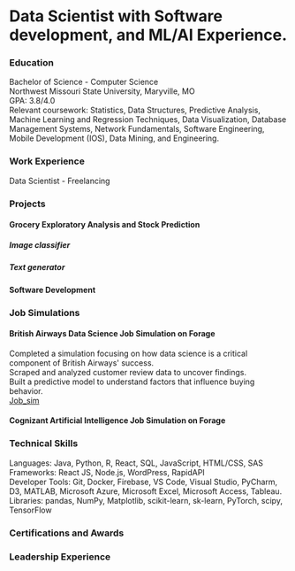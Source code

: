 # Data Scientist with Software development, and ML/AI Experience.  

### Education
Bachelor of Science - Computer Science <br>
Northwest Missouri State University, Maryville, MO <br>
GPA: 3.8/4.0 <br>
Relevant coursework: Statistics, Data Structures, Predictive Analysis, Machine Learning and Regression Techniques, Data Visualization, Database Management Systems, Network Fundamentals, Software Engineering, Mobile Development (IOS), Data Mining, and Engineering.

### Work Experience 



Data Scientist - Freelancing 

### Projects 
#### Grocery Exploratory Analysis and Stock Prediction

##### Image classifier 

##### Text generator 

#### Software Development 



### Job Simulations 
#### British Airways Data Science Job Simulation on Forage
Completed a simulation focusing on how data science is a critical component of British Airways' success.<br>
Scraped and analyzed customer review data to uncover findings.<br>
Built a predictive model to understand factors that influence buying behavior.<br>
[Job_sim](https://github.com/damipop7/BritishAirlineForage)

#### Cognizant Artificial Intelligence Job Simulation on Forage 



### Technical Skills
Languages: Java, Python, R, React, SQL, JavaScript, HTML/CSS, SAS <br>
Frameworks: React JS, Node.js, WordPress, RapidAPI <br>
Developer Tools: Git, Docker, Firebase, VS Code, Visual Studio, PyCharm, D3, MATLAB, Microsoft Azure, Microsoft Excel, Microsoft Access, Tableau. <br>
Libraries: pandas, NumPy, Matplotlib, scikit-learn, sk-learn, PyTorch, scipy, TensorFlow <br>

### Certifications and Awards

### Leadership Experience

